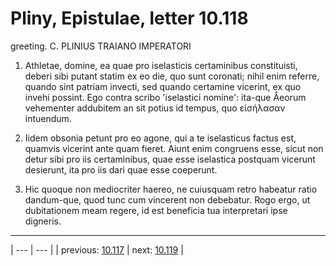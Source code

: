 # Pliny, Epistulae, letter 10.118

greeting. C. PLINIUS TRAIANO IMPERATORI



1. Athletae, domine, ea quae pro iselasticis certaminibus constituisti, deberi sibi putant statim ex eo die, quo sunt coronati; nihil enim referre, quando sint patriam invecti, sed quando certamine vicerint, ex quo invehi possint. Ego contra scribo 'iselastici nomine': ita-que Åeorum vehementer addubitem an sit potius id tempus, quo εἰσήλασαν intuendum.



2. Iidem obsonia petunt pro eo agone, qui a te iselasticus factus est, quamvis vicerint ante quam fieret. Aiunt enim congruens esse, sicut non detur sibi pro iis certaminibus, quae esse iselastica postquam vicerunt desierunt, ita pro iis dari quae esse coeperunt.



3. Hic quoque non mediocriter haereo, ne cuiusquam retro habeatur ratio dandum-que, quod tunc cum vincerent non debebatur. Rogo ergo, ut dubitationem meam regere, id est beneficia tua interpretari ipse digneris.



---

| --- | --- |
| previous: [10.117](../10.117/) | next: [10.119](../10.119/) |